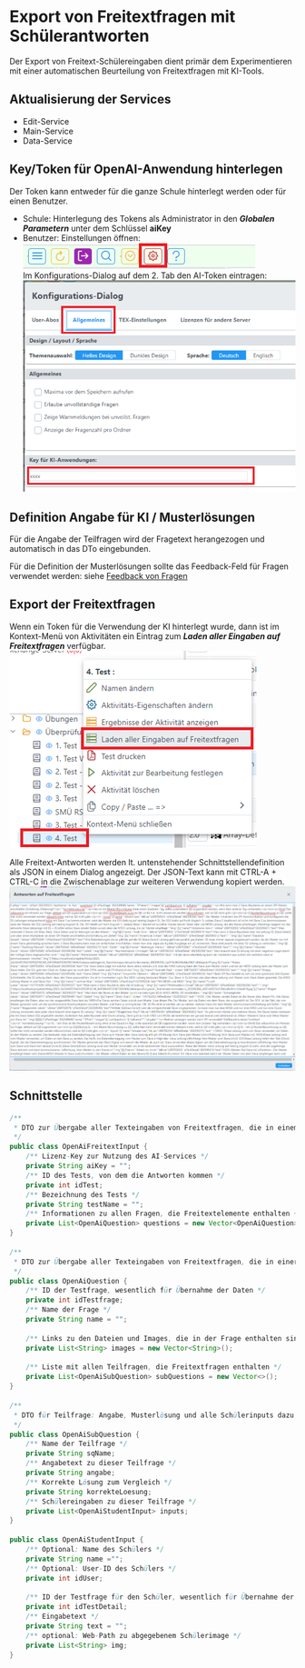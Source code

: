 # Export von Freitextfragen mit Schülerantworten

Der Export von Freitext-Schülereingaben dient primär dem Experimentieren mit einer automatischen Beurteilung 
von Freitextfragen mit KI-Tools.

## Aktualisierung der Services
* Edit-Service
* Main-Service
* Data-Service

## Key/Token für OpenAI-Anwendung hinterlegen
Der Token kann entweder für die ganze Schule hinterlegt werden oder für einen Benutzer.
* Schule: Hinterlegung des Tokens als Administrator in den ***Globalen Parametern*** unter dem Schlüssel **aiKey**
* Benutzer: 
Einstellungen öffnen: ![img.png](img.png)<br>
Im Konfigurations-Dialog auf dem 2. Tab den AI-Token eintragen:<br>
![img_1.png](img_1.png)

## Definition Angabe für KI / Musterlösungen
Für die Angabe der Teilfragen wird der Fragetext herangezogen und automatisch in das DTo eingebunden.

Für die Definition der Musterlösungen sollte das Feedback-Feld für Fragen verwendet werden: siehe [Feedback von Fragen](../Feedback/index.md)


## Export der Freitextfragen
Wenn ein Token für die Verwendung der KI hinterlegt wurde, dann ist im Kontext-Menü von Aktivitäten 
ein Eintrag zum ***Laden aller Eingaben auf Freitextfragen*** verfügbar.<br>
![img_2.png](img_2.png)

Alle Freitext-Antworten werden lt. untenstehender Schnittstellendefinition als JSON in einem Dialog
angezeigt. Der JSON-Text kann mit CTRL-A + CTRL-C in die Zwischenablage zur weiteren Verwendung 
kopiert werden.<br>
![img_3.png](img_3.png)

## Schnittstelle 

```java
/**
 * DTO zur Übergabe aller Texteingaben von Freitextfragen, die in einem Test vorkommen
 */
public class OpenAiFreitextInput {
    /** Lizenz-Key zur Nutzung des AI-Services */
    private String aiKey = "";
    /** ID des Tests, von dem die Antworten kommen */
    private int idTest;
    /** Bezeichnung des Tests */
    private String testName = "";
    /** Informationen zu allen Fragen, die Freitextelemente enthalten + Schülerlösungen */
    private List<OpenAiQuestion> questions = new Vector<OpenAiQuestion>();
}

/**
 * DTO zur Übergabe aller Texteingaben von Freitextfragen, die in einer Frage vorkommen
 */
public class OpenAiQuestion {
    /** ID der Testfrage, wesentlich für Übernahme der Daten */
    private int idTestfrage;
    /** Name der Frage */
    private String name = "";

    /** Links zu den Dateien und Images, die in der Frage enthalten sind */
    private List<String> images = new Vector<String>();

    /** Liste mit allen Teilfragen, die Freitextfragen enthalten */
    private List<OpenAiSubQuestion> subQuestions = new Vector<>();
}

/**
 * DTO für Teilfrage: Angabe, Musterlösung und alle Schülerinputs dazu
 */
public class OpenAiSubQuestion {
    /** Name der Teilfrage */
    private String sqName;
    /** Angabetext zu dieser Teilfrage */
    private String angabe;
    /** Korrekte Lösung zum Vergleich */
    private String korrekteLoesung;
    /** Schülereingaben zu dieser Teilfrage */
    private List<OpenAiStudentInput> inputs;
}

public class OpenAiStudentInput {
    /** Optional: Name des Schülers */
    private String name ="";
    /** Optional: User-ID des Schülers */
    private int idUser;

    /** ID der Testfrage für den Schüler, wesentlich für Übernahme der Beurteilungen */
    private int idTestDetail;
    /** Eingabetext */
    private String text = "";
    /** optional: Web-Path zu abgegebenem Schülerimage */
    private List<String> img;
}


```

